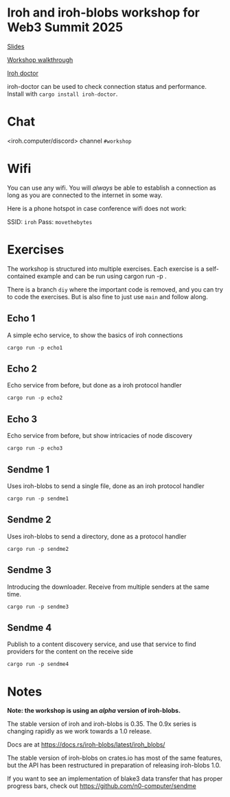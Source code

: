 # Iroh and iroh-blobs workshop for Web3 Summit 2025

[Slides](https://docs.google.com/presentation/d/e/2PACX-1vR5anKQBBwN69DDBcxKxO055Td39Dg_y5DZeQSgzcWRlmLOzbofGU_ThnteONllmO80gdlPoowLnhLi/pub?start=false&loop=false&delayms=3000)

[Workshop walkthrough](https://hackmd.io/FIN0XGmUQLGUR1rrUCIeHA?view)

[Iroh doctor](https://crates.io/crates/iroh-doctor)

iroh-doctor can be used to check connection status and performance. Install with `cargo install iroh-doctor`.

# Chat

<iroh.computer/discord> channel `#workshop`

# Wifi

You can use any wifi. You will *always* be able to establish a connection as long as you are connected to the internet in some way.

Here is a phone hotspot in case conference wifi does not work:

SSID: `iroh`
Pass: `movethebytes`

# Exercises

The workshop is structured into multiple exercises. Each exercise is a
self-contained example and can be run using cargon run -p <lessonname>.

There is a branch `diy` where the important code is removed, and you can try
to code the exercises. But is also fine to just use `main` and follow along.

## Echo 1

A simple echo service, to show the basics of iroh connections

```
cargo run -p echo1
```

## Echo 2

Echo service from before, but done as a iroh protocol handler

```
cargo run -p echo2
```

## Echo 3

Echo service from before, but show intricacies of node discovery

```
cargo run -p echo3
```

## Sendme 1

Uses iroh-blobs to send a single file, done as an iroh protocol handler

```
cargo run -p sendme1
```

## Sendme 2

Uses iroh-blobs to send a directory, done as a protocol handler

```
cargo run -p sendme2
```

## Sendme 3

Introducing the downloader. Receive from multiple senders at the same time.

```
cargo run -p sendme3
```

## Sendme 4

Publish to a content discovery service, and use that service to find providers
for the content on the receive side

```
cargo run -p sendme4
```

# Notes

<b>Note: the workshop is using an *alpha* version of iroh-blobs.</b>

The stable version of iroh and iroh-blobs is 0.35. The 0.9x series is changing
rapidly as we work towards a 1.0 release.

Docs are at https://docs.rs/iroh-blobs/latest/iroh_blobs/

The stable version of iroh-blobs on crates.io has most of the same features, but
the API has been restructured in preparation of releasing iroh-blobs 1.0.

If you want to see an implementation of blake3 data transfer that has proper
progress bars, check out https://github.com/n0-computer/sendme